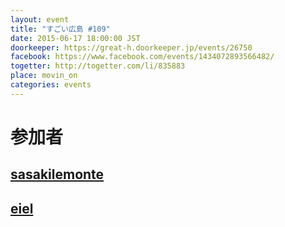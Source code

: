 ```yaml
---
layout: event
title: "すごい広島 #109"
date: 2015-06-17 18:00:00 JST
doorkeeper: https://great-h.doorkeeper.jp/events/26750
facebook: https://www.facebook.com/events/1434072893566482/
togetter: http://togetter.com/li/835883
place: movin_on
categories: events
---
```


# 参加者


## [sasakilemonte](https://github.com/sasakilemonte)


## [eiel](http://eiel.info/)

